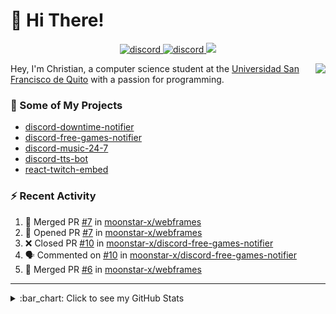 # :wave: Hi There!

<p align="center">
  <a href="https://discord.gg/mhj3Zsv">
    <img alt="discord" src="https://img.shields.io/discord/730998659008823296.svg?label=&logo=discord&logoColor=ffffff&color=7389D8&labelColor=6A7EC2"/>
  </a>
  <a href="https://twitter.com/moonstar_x99">
    <img alt="discord" src="https://img.shields.io/twitter/follow/moonstar_x99?label=Follow%20Me%21&style=social"/>
  </a>
  <a href="https://badges.pufler.dev">
    <img src="https://badges.pufler.dev/visits/moonstar-x/moonstar-x?style=flat&logo=github">
  </a>
</p>

<img align="right" src="https://media.tenor.com/images/cb8fb20986aac7eef75c8ce6bc3997c0/tenor.gif" />

Hey, I'm Christian, a computer science student at the [Universidad San Francisco de Quito](http://www.usfq.edu.ec/Paginas/Inicio.aspx) with a passion for programming.

### :rocket: Some of My Projects

* [discord-downtime-notifier](https://github.com/moonstar-x/discord-downtime-notifier)
* [discord-free-games-notifier](https://github.com/moonstar-x/discord-free-games-notifier)
* [discord-music-24-7](https://github.com/moonstar-x/discord-music-24-7)
* [discord-tts-bot](https://github.com/moonstar-x/discord-tts-bot)
* [react-twitch-embed](https://github.com/moonstar-x/react-twitch-embed)

### :zap: Recent Activity

<!--START_SECTION:activity-->
1. 🎉 Merged PR [#7](https://github.com/moonstar-x/webframes/pull/7) in [moonstar-x/webframes](https://github.com/moonstar-x/webframes)
2. 💪 Opened PR [#7](https://github.com/moonstar-x/webframes/pull/7) in [moonstar-x/webframes](https://github.com/moonstar-x/webframes)
3. ❌ Closed PR [#10](https://github.com/moonstar-x/discord-free-games-notifier/pull/10) in [moonstar-x/discord-free-games-notifier](https://github.com/moonstar-x/discord-free-games-notifier)
4. 🗣 Commented on [#10](https://github.com/moonstar-x/discord-free-games-notifier/issues/10) in [moonstar-x/discord-free-games-notifier](https://github.com/moonstar-x/discord-free-games-notifier)
5. 🎉 Merged PR [#6](https://github.com/moonstar-x/webframes/pull/6) in [moonstar-x/webframes](https://github.com/moonstar-x/webframes)
<!--END_SECTION:activity-->

---

<details>
  <summary>
    :bar_chart: Click to see my GitHub Stats
  </summary>
  <p align="center">
    <br>
    <img alt="GitHub Stats" src="https://github-readme-stats.vercel.app/api?username=moonstar-x&count_private=true&show_icons=true&theme=dracula" />
    <br>
    <img alt="GitHub Top Languages" src="https://github-readme-stats.vercel.app/api/top-langs/?username=moonstar-x&layout=compact&theme=dracula" />
  </p>
</details>
